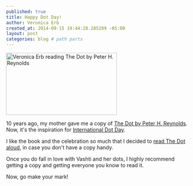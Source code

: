 ```yaml
---
published: true
title: Happy Dot Day!
author: Veronica Erb
created_at: 2014-09-15 19:44:28.285289 -05:00
layout: post
categories: blog # path parts
---
```


<a href="https://vimeo.com/106228585"><img class="alignleft size-medium wp-image-848" src="http://verbistheword.files.wordpress.com/2014/09/screen-shot-2014-09-15-at-11-06-23-pm.png?w=300" alt="Veronica Erb reading The Dot by Peter H. Reynolds" width="300" height="168" /></a>

10 years ago, my mother gave me a copy of <a href="http://www.amazon.com/gp/product/0763619612/ref=as_li_tl?ie=UTF8&amp;camp=1789&amp;creative=390957&amp;creativeASIN=0763619612&amp;linkCode=as2&amp;tag=veronicaerb-20&amp;linkId=6METIS54TWO6BWT7">The Dot by Peter H. Reynolds</a>. Now, it's the inspiration for <a href="http://www.thedotclub.org/dotday/">International Dot Day</a>.

I like the book and the celebration so much that I decided to <a href="https://vimeo.com/106228585">read The Dot aloud</a>, in case you don't have a copy handy.

<!-- continue -->

Once you do fall in love with Vashti and her dots, I highly recommend getting a copy and getting everyone you know to read it.

Now, go make your mark!
